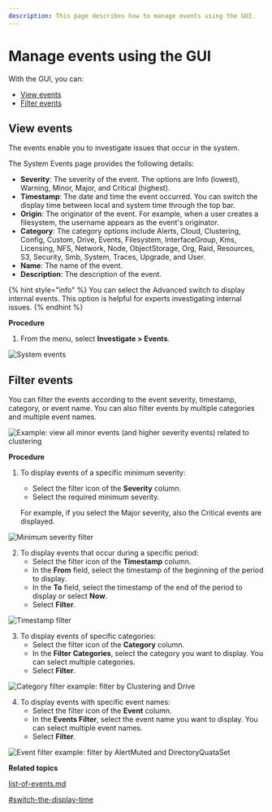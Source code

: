 ```yaml
---
description: This page describes how to manage events using the GUI.
---
```


# Manage events using the GUI

With the GUI, you can:

* [View events](events.md#view-events)
* [Filter events](events.md#filter-events)

## View events

The events enable you to investigate issues that occur in the system.

The System Events page provides the following details:

* **Severity**: The severity of the event. The options are Info (lowest), Warning, Minor, Major, and Critical (highest).
* **Timestamp**: The date and time the event occurred. You can switch the display time between local and system time through the top bar.
* **Origin**: The originator of the event. For example, when a user creates a filesystem, the username appears as the event's originator.
* **Category**: The category options include Alerts, Cloud, Clustering, Config, Custom, Drive, Events, Filesystem, InterfaceGroup, Kms, Licensing, NFS, Network, Node, ObjectStorage, Org, Raid, Resources, S3, Security, Smb, System, Traces, Upgrade, and User.
* **Name**: The name of the event.
* **Description**: The description of the event.

{% hint style="info" %}
You can select the Advanced switch to display internal events. This option is helpful for experts investigating internal issues.
{% endhint %}

&#x20;**Procedure**

1. From the menu, select **Investigate > Events**.

![System events](../../.gitbook/assets/wmng\_events\_view.png)

## Filter events

You can filter the events according to the event severity, timestamp, category, or event name. You can also filter events by multiple categories and multiple event names.

![Example: view all minor events (and higher severity events) related to clustering](../../.gitbook/assets/wmng\_events\_filter\_example.gif)

**Procedure**

1.  To display events of a specific minimum severity:

    * Select the filter icon of the **Severity** column.
    * Select the required minimum severity.

    For example, if you select the Major severity, also the Critical events are displayed.

![Minimum severity filter](../../.gitbook/assets/wmng\_events\_filter\_severity.png)

2. To display events that occur during a specific period:
   * Select the filter icon of the **Timestamp** column.
   * In the **From** field, select the timestamp of the beginning of the period to display.
   * In the **To** field, select the timestamp of the end of the period to display or select **Now**.
   * Select **Filter**.

![Timestamp filter](../../.gitbook/assets/wmng\_events\_filter\_timestamp.png)

3. To display events of specific categories:
   * Select the filter icon of the **Category** column.
   * In the **Filter Categories**, select the category you want to display. You can select multiple categories.
   * Select **Filter**.

![Category filter example: filter by Clustering and Drive](../../.gitbook/assets/wmng\_events\_filter\_category.png)

4. To display events with specific event names:
   * Select the filter icon of the **Event** column.
   * In the **Events Filter**, select the event name you want to display. You can select multiple event names.
   * Select **Filter**.

![Event filter example: filter by AlertMuted and DirectoryQuataSet](../../.gitbook/assets/wmng\_events\_filter\_event.png)



**Related topics**

[list-of-events.md](list-of-events.md "mention")

[#switch-the-display-time](../../getting-started-with-weka/manage-the-system-using-weka-gui.md#switch-the-display-time "mention")

